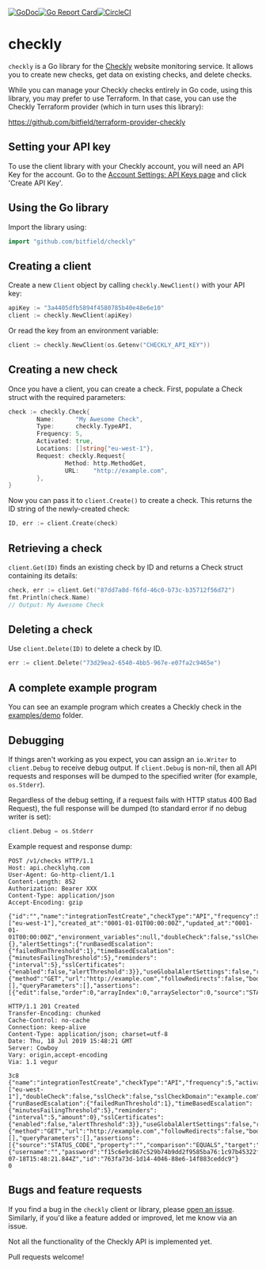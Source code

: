 [![GoDoc](https://godoc.org/github.com/bitfield/checkly?status.png)](http://godoc.org/github.com/bitfield/checkly)[![Go Report Card](https://goreportcard.com/badge/github.com/bitfield/checkly)](https://goreportcard.com/report/github.com/bitfield/checkly)[![CircleCI](https://circleci.com/gh/bitfield/checkly.svg?style=svg)](https://circleci.com/gh/bitfield/checkly)

# checkly

`checkly` is a Go library for the [Checkly](https://checkly.com/) website monitoring service. It allows you to create new checks, get data on existing checks, and delete checks.

While you can manage your Checkly checks entirely in Go code, using this library, you may prefer to use Terraform. In that case, you can use the Checkly Terraform provider (which in turn uses this library):

https://github.com/bitfield/terraform-provider-checkly

## Setting your API key

To use the client library with your Checkly account, you will need an API Key for the account. Go to the [Account Settings: API Keys page](https://app.checklyhq.com/account/api-keys) and click 'Create API Key'.

## Using the Go library

Import the library using:

```go
import "github.com/bitfield/checkly"
```

## Creating a client

Create a new `Client` object by calling `checkly.NewClient()` with your API key:

```go
apiKey := "3a4405dfb5894f4580785b40e48e6e10"
client := checkly.NewClient(apiKey)
```

Or read the key from an environment variable:

```go
client := checkly.NewClient(os.Getenv("CHECKLY_API_KEY"))
```

## Creating a new check

Once you have a client, you can create a check. First, populate a Check struct with the required parameters:

```go
check := checkly.Check{
		Name:      "My Awesome Check",
		Type:      checkly.TypeAPI,
		Frequency: 5,
		Activated: true,
		Locations: []string{"eu-west-1"},
		Request: checkly.Request{
			    Method: http.MethodGet,
			    URL:    "http://example.com",
		},
}
```

Now you can pass it to `client.Create()` to create a check. This returns the ID string of the newly-created check:

```go
ID, err := client.Create(check)
```

## Retrieving a check

`client.Get(ID)` finds an existing check by ID and returns a Check struct containing its details:

```go
check, err := client.Get("87dd7a8d-f6fd-46c0-b73c-b35712f56d72")
fmt.Println(check.Name)
// Output: My Awesome Check

```

## Deleting a check

Use `client.Delete(ID)` to delete a check by ID.

```go
err := client.Delete("73d29ea2-6540-4bb5-967e-e07fa2c9465e")
```

## A complete example program

You can see an example program which creates a Checkly check in the [examples/demo](examples/demo/main.go) folder.

## Debugging

If things aren't working as you expect, you can assign an `io.Writer` to `client.Debug` to receive debug output. If `client.Debug` is non-nil, then all API requests and responses will be dumped to the specified writer (for example, `os.Stderr`).

Regardless of the debug setting, if a request fails with HTTP status 400 Bad Request), the full response will be dumped (to standard error if no debug writer is set):

```go
client.Debug = os.Stderr
```

Example request and response dump:

```
POST /v1/checks HTTP/1.1
Host: api.checklyhq.com
User-Agent: Go-http-client/1.1
Content-Length: 852
Authorization: Bearer XXX
Content-Type: application/json
Accept-Encoding: gzip

{"id":"","name":"integrationTestCreate","checkType":"API","frequency":5,"activated":true,"muted":false,"shouldFail":false,"locations":["eu-west-1"],"created_at":"0001-01-01T00:00:00Z","updated_at":"0001-01-01T00:00:00Z","environment_variables":null,"doubleCheck":false,"sslCheck":false,"sslCheckDomain":"example.com","alertChannels":{},"alertSettings":{"runBasedEscalation":{"failedRunThreshold":1},"timeBasedEscalation":{"minutesFailingThreshold":5},"reminders":{"interval":5},"sslCertificates":{"enabled":false,"alertThreshold":3}},"useGlobalAlertSettings":false,"request":{"method":"GET","url":"http://example.com","followRedirects":false,"body":"","bodyType":"NONE","headers":[],"queryParameters":[],"assertions":[{"edit":false,"order":0,"arrayIndex":0,"arraySelector":0,"source":"STATUS_CODE","property":"","comparison":"EQUALS","target":"200"}]}}

HTTP/1.1 201 Created
Transfer-Encoding: chunked
Cache-Control: no-cache
Connection: keep-alive
Content-Type: application/json; charset=utf-8
Date: Thu, 18 Jul 2019 15:48:21 GMT
Server: Cowboy
Vary: origin,accept-encoding
Via: 1.1 vegur

3c8
{"name":"integrationTestCreate","checkType":"API","frequency":5,"activated":true,"muted":false,"shouldFail":false,"locations":["eu-west-1"],"doubleCheck":false,"sslCheck":false,"sslCheckDomain":"example.com","alertSettings":{"runBasedEscalation":{"failedRunThreshold":1},"timeBasedEscalation":{"minutesFailingThreshold":5},"reminders":{"interval":5,"amount":0},"sslCertificates":{"enabled":false,"alertThreshold":3}},"useGlobalAlertSettings":false,"request":{"method":"GET","url":"http://example.com","followRedirects":false,"body":"","bodyType":"NONE","headers":[],"queryParameters":[],"assertions":[{"source":"STATUS_CODE","property":"","comparison":"EQUALS","target":"200"}],"basicAuth":{"username":"","password":"f15c6e9c867c529b74b9dd2f9585ba76:1c97b45322f1cd139122666eb13c7562"}},"setupSnippetId":null,"tearDownSnippetId":null,"localSetupScript":null,"localTearDownScript":null,"created_at":"2019-07-18T15:48:21.844Z","id":"763fa73d-1d14-4046-88e6-14f883ceddc9"}
0
```

## Bugs and feature requests

If you find a bug in the `checkly` client or library, please [open an issue](https://github.com/bitfield/checkly/issues). Similarly, if you'd like a feature added or improved, let me know via an issue.

Not all the functionality of the Checkly API is implemented yet.

Pull requests welcome!

